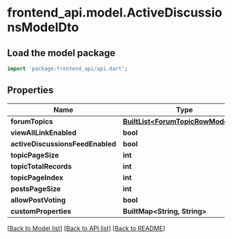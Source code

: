 # frontend_api.model.ActiveDiscussionsModelDto

## Load the model package
```dart
import 'package:frontend_api/api.dart';
```

## Properties
Name | Type | Description | Notes
------------ | ------------- | ------------- | -------------
**forumTopics** | [**BuiltList&lt;ForumTopicRowModelDto&gt;**](ForumTopicRowModelDto.md) |  | [optional] 
**viewAllLinkEnabled** | **bool** |  | [optional] 
**activeDiscussionsFeedEnabled** | **bool** |  | [optional] 
**topicPageSize** | **int** |  | [optional] 
**topicTotalRecords** | **int** |  | [optional] 
**topicPageIndex** | **int** |  | [optional] 
**postsPageSize** | **int** |  | [optional] 
**allowPostVoting** | **bool** |  | [optional] 
**customProperties** | **BuiltMap&lt;String, String&gt;** |  | [optional] 

[[Back to Model list]](../README.md#documentation-for-models) [[Back to API list]](../README.md#documentation-for-api-endpoints) [[Back to README]](../README.md)


